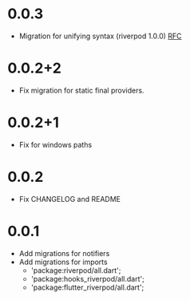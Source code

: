 # 0.0.3
- Migration for unifying syntax (riverpod 1.0.0) [RFC](https://github.com/rrousselGit/river_pod/issues/335)

# 0.0.2+2
- Fix migration for static final providers.

# 0.0.2+1
- Fix for windows paths

# 0.0.2
- Fix CHANGELOG and README

# 0.0.1

- Add migrations for notifiers
- Add migrations for imports
  - 'package:riverpod/all.dart';
  - 'package:hooks_riverpod/all.dart';
  - 'package:flutter_riverpod/all.dart';
